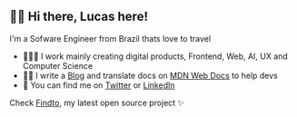 ## 👋🏻 Hi there, Lucas here!

I'm a Sofware Engineer from Brazil thats love to travel

- 👨🏼‍💻 I work mainly creating digital products, Frontend, Web, AI, UX and Computer Science
- ✍🏻 I write a [Blog](https://dev.to/lucasm) and translate docs on [MDN Web Docs](https://github.com/mdn/) to help devs
- 💬 You can find me on [Twitter](https://twitter.com/lucasmezs) or [LinkedIn](https://linkedin.com/in/lucasmezs)

Check [Findto](https://github.com/lucasm/findto), my latest open source project ✨
